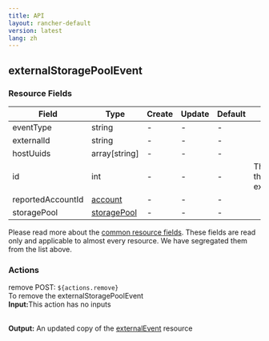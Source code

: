 ```yaml
---
title: API
layout: rancher-default
version: latest
lang: zh
---
```


## externalStoragePoolEvent



### Resource Fields

Field | Type | Create | Update | Default | Notes
---|---|---|---|---|---
eventType | string | - | - | - | 
externalId | string | - | - | - | 
hostUuids | array[string] | - | - | - | 
id | int | - | - | - | The unique identifier for the externalStoragePoolEvent
reportedAccountId | [account]({{site.baseurl}}/rancher/{{page.version}}/{{page.lang}}/api/api-resources/account/) | - | - | - | 
storagePool | [storagePool]({{site.baseurl}}/rancher/{{page.version}}/{{page.lang}}/api/api-resources/storagePool/) | - | - | - | 


Please read more about the [common resource fields]({{site.baseurl}}/rancher/{{page.version}}/{{page.lang}}/api/common/). 
These fields are read only and applicable to almost every resource. We have segregated them from the list above.








### Actions

<div class="action">
<span class="header">
remove
<span class="headerright">POST:  <code>${actions.remove}</code></span></span>
<div class="action-contents">
To remove the externalStoragePoolEvent
<br>

<span class="input">
<strong>Input:</strong>This action has no inputs</span>
<br>

<br>


<span class="output"><strong>Output:</strong> An updated copy of the <a href="/rancher/api/api-resources/externalEvent/">externalEvent</a> resource</span>
</div>
</div>

